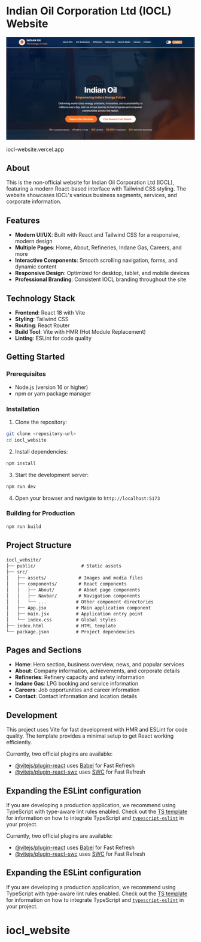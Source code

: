 # Indian Oil Corporation Ltd (IOCL) Website

![IOCL Homepage](./src/assets/iocl_homepage.png)

iocl-website.vercel.app

## About

This is the non-official website for Indian Oil Corporation Ltd (IOCL), featuring a modern React-based interface with Tailwind CSS styling. The website showcases IOCL's various business segments, services, and corporate information.

## Features

- **Modern UI/UX**: Built with React and Tailwind CSS for a responsive, modern design
- **Multiple Pages**: Home, About, Refineries, Indane Gas, Careers, and more
- **Interactive Components**: Smooth scrolling navigation, forms, and dynamic content
- **Responsive Design**: Optimized for desktop, tablet, and mobile devices
- **Professional Branding**: Consistent IOCL branding throughout the site

## Technology Stack

- **Frontend**: React 18 with Vite
- **Styling**: Tailwind CSS
- **Routing**: React Router
- **Build Tool**: Vite with HMR (Hot Module Replacement)
- **Linting**: ESLint for code quality

## Getting Started

### Prerequisites

- Node.js (version 16 or higher)
- npm or yarn package manager

### Installation

1. Clone the repository:
```bash
git clone <repository-url>
cd iocl_website
```

2. Install dependencies:
```bash
npm install
```

3. Start the development server:
```bash
npm run dev
```

4. Open your browser and navigate to `http://localhost:5173`

### Building for Production

```bash
npm run build
```

## Project Structure

```
iocl_website/
├── public/                 # Static assets
├── src/
│   ├── assets/            # Images and media files
│   ├── components/        # React components
│   │   ├── About/         # About page components
│   │   ├── Navbar/        # Navigation components
│   │   └── ...           # Other component directories
│   ├── App.jsx           # Main application component
│   ├── main.jsx          # Application entry point
│   └── index.css         # Global styles
├── index.html            # HTML template
└── package.json          # Project dependencies
```

## Pages and Sections

- **Home**: Hero section, business overview, news, and popular services
- **About**: Company information, achievements, and corporate details
- **Refineries**: Refinery capacity and safety information
- **Indane Gas**: LPG booking and service information
- **Careers**: Job opportunities and career information
- **Contact**: Contact information and location details

## Development

This project uses Vite for fast development with HMR and ESLint for code quality. The template provides a minimal setup to get React working efficiently.

Currently, two official plugins are available:

- [@vitejs/plugin-react](https://github.com/vitejs/vite-plugin-react/blob/main/packages/plugin-react) uses [Babel](https://babeljs.io/) for Fast Refresh
- [@vitejs/plugin-react-swc](https://github.com/vitejs/vite-plugin-react-swc) uses [SWC](https://swc.rs/) for Fast Refresh

## Expanding the ESLint configuration

If you are developing a production application, we recommend using TypeScript with type-aware lint rules enabled. Check out the [TS template](https://github.com/vitejs/vite/tree/main/packages/create-vite/template-react-ts) for information on how to integrate TypeScript and [`typescript-eslint`](https://typescript-eslint.io) in your project.

Currently, two official plugins are available:

- [@vitejs/plugin-react](https://github.com/vitejs/vite-plugin-react/blob/main/packages/plugin-react) uses [Babel](https://babeljs.io/) for Fast Refresh
- [@vitejs/plugin-react-swc](https://github.com/vitejs/vite-plugin-react/blob/main/packages/plugin-react-swc) uses [SWC](https://swc.rs/) for Fast Refresh

## Expanding the ESLint configuration

If you are developing a production application, we recommend using TypeScript with type-aware lint rules enabled. Check out the [TS template](https://github.com/vitejs/vite/tree/main/packages/create-vite/template-react-ts) for information on how to integrate TypeScript and [`typescript-eslint`](https://typescript-eslint.io) in your project.
# iocl_website
